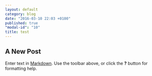 ```yaml
---
layout: default
category: blog
date: "2016-03-10 22:03 +0100"
published: true
"modal-id": "10"
title: test
---
```


## A New Post

Enter text in [Markdown](http://daringfireball.net/projects/markdown/). Use the toolbar above, or click the **?** button for formatting help.
